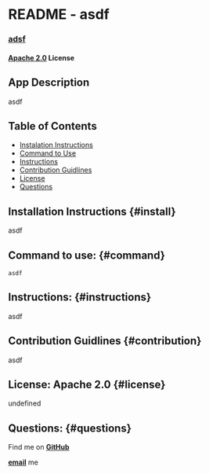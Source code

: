 # README - asdf

### [adsf](#questions)

#### [Apache 2.0](#license) License

## App Description

asdf

## Table of Contents
- [Instalation Instructions](#install)
- [Command to Use](#command)
- [Instructions](#instructions)
- [Contribution Guidlines](#contribution)
- [License](#license)
- [Questions](#questions)

## Installation Instructions {#install}

asdf

## Command to use: {#command}

<code>asdf</code>

## Instructions: {#instructions}

asdf

## Contribution Guidlines {#contribution}

asdf

## License: Apache 2.0 {#license}

undefined

## Questions: {#questions}

Find me on **[GitHub](https://github.com/asdf)**

**[email](asdf)** me